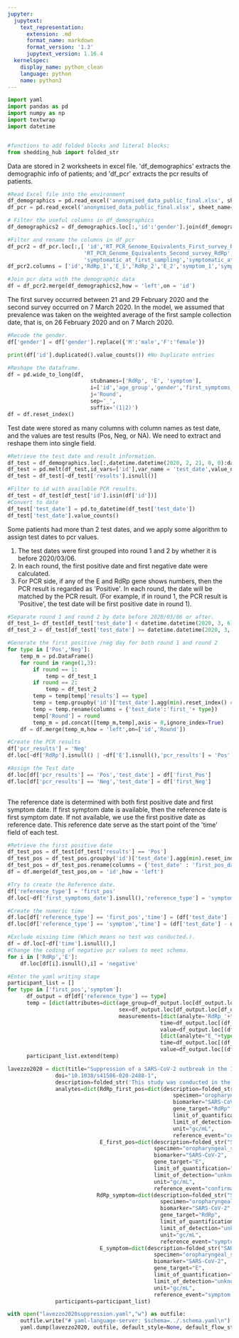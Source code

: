 ```yaml
---
jupyter:
  jupytext:
    text_representation:
      extension: .md
      format_name: markdown
      format_version: '1.3'
      jupytext_version: 1.16.4
  kernelspec:
    display_name: python_clean
    language: python
    name: python3
---
```


```python
import yaml
import pandas as pd
import numpy as np
import textwrap
import datetime


#functions to add folded blocks and literal blocks;
from shedding_hub import folded_str
```

Data are stored in 2 worksheets in excel file. 'df_demographics' extracts the demographic info of patients; and 'df_pcr' extracts the pcr results of patients.

```python
#Read Excel file into the environment
df_demographics = pd.read_excel('anonymised_data_public_final.xlsx', sheet_name='anonymised_dataset')
df_pcr = pd.read_excel('anonymised_data_public_final.xlsx', sheet_name='RT_PCR_DATA')

```

```python
# Filter the useful columns in df_demographics
df_demographics2 = df_demographics.loc[:,'id':'gender'].join(df_demographics['first_symptoms_date'])

```

```python
#Filter and rename the columns in df_pcr
df_pcr2 = df_pcr.loc[:,[ 'id','RT_PCR_Genome_Equivalents_First_survey_RdRp','RT_PCR_Genome_Equivalents_First_survey_E',
                        'RT_PCR_Genome_Equivalents_Second_survey_RdRp','RT_PCR_Genome_Equivalents_Second_survey_E',
                        'symptomatic_at_first_sampling','symptomatic_at_follow_up',]]
df_pcr2.columns = ['id','RdRp_1','E_1','RdRp_2','E_2','symptom_1','symptom_2']
```

```python
#Join pcr data with the demographic data
df = df_pcr2.merge(df_demographics2,how = 'left',on = 'id')

```

The first survey occurred between 21 and 29 February 2020 and the
second survey occurred on 7 March 2020. In the model, we assumed
that prevalence was taken on the weighted average of the first sample
collection date, that is, on 26 February 2020 and on 7 March 2020.

```python
#Recode the gender.
df['gender'] = df['gender'].replace({'M':'male','F':'female'})

```

```python
print(df['id'].duplicated().value_counts()) #No Duplicate entries

#Reshape the dataframe.
df = pd.wide_to_long(df, 
                          stubnames=['RdRp', 'E', 'symptom'], 
                          i=['id','age_group','gender','first_symptoms_date'], 
                          j='Round', 
                          sep='_', 
                          suffix='(1|2)')
df = df.reset_index()
```

Test date were stored as many columns with column names as test date, and the values are test results (Pos, Neg, or NA). We need to extract and reshape them into single field.

```python
#Retrieve the test date and result information.
df_test = df_demographics.loc[:,datetime.datetime(2020, 2, 21, 0, 0):datetime.datetime(2020, 3, 10, 0, 0)].join(df_demographics['id'])
df_test = pd.melt(df_test,id_vars=['id'],var_name = 'test_date',value_name = 'results')
df_test = df_test[~df_test['results'].isnull()]

```

```python
#Filter to id with available PCR results.
df_test = df_test[df_test['id'].isin(df['id'])]
#Convert to date
df_test['test_date'] = pd.to_datetime(df_test['test_date'])
df_test['test_date'].value_counts()
```

Some patients had more than 2 test dates, and we apply some algorithm to assign test dates to pcr values. 
1. The test dates were first grouped into round 1 and 2 by whether it is before 2020/03/06.
2. In each round, the first positive date and first negative date were calculated.
3. For PCR side, if any of the E and RdRp gene shows numbers, then the PCR result is regarded as 'Positive'. In each round, the date will be matched by the PCR result. (For example, if in round 1, the PCR result is 'Positive', the test date will be first positive date in round 1).

```python
#Separate round 1 and round 2 by date before 2020/03/06 or after.
df_test_1= df_test[df_test['test_date'] < datetime.datetime(2020, 3, 6)]
df_test_2 = df_test[df_test['test_date'] >= datetime.datetime(2020, 3, 6)]
```

```python
#Generate the first positive /neg day for both round 1 and round 2   
for type in ['Pos','Neg']:
    temp_m = pd.DataFrame()
    for round in range(1,3):
        if round == 1:
            temp = df_test_1
        if round == 2:
            temp = df_test_2
        temp = temp[temp['results'] == type]
        temp = temp.groupby('id')['test_date'].agg(min).reset_index() #Retrieve the minimum positive day
        temp = temp.rename(columns = {'test_date':'first_'+ type})
        temp['Round'] = round
        temp_m = pd.concat([temp_m,temp],axis = 0,ignore_index=True)
    df = df.merge(temp_m,how = 'left',on=['id','Round'])

```

```python
#Create the PCR results
df['pcr_results'] = 'Neg'
df.loc[~df['RdRp'].isnull() | ~df['E'].isnull(),'pcr_results'] = 'Pos' 
```

```python
#Assign the Test date
df.loc[df['pcr_results'] == 'Pos','test_date'] = df['first_Pos']
df.loc[df['pcr_results'] == 'Neg','test_date'] = df['first_Neg']
 
```

The reference date is determined with both first positive date and first symptom date.
If first symptom date is available, then the reference date is first symptom date.
If not available, we use the first positive date as reference date.
This reference date serve as the start point of the 'time' field of each test.

```python
#Retrieve the first positive date
df_test_pos = df_test[df_test['results'] == 'Pos']
df_test_pos = df_test_pos.groupby('id')['test_date'].agg(min).reset_index()
df_test_pos = df_test_pos.rename(columns = {'test_date' : 'first_pos_date_overall'})
df = df.merge(df_test_pos,on = 'id',how = 'left')
```

```python
#Try to create the Reference date.
df['reference_type'] = 'first_pos'
df.loc[~df['first_symptoms_date'].isnull(),'reference_type'] = 'symptom'

```

```python
#Create the numeric time
df.loc[df['reference_type'] == 'first_pos','time'] = (df['test_date'] - df['first_pos_date_overall']).dt.days
df.loc[df['reference_type'] == 'symptom','time'] = (df['test_date'] - df['first_symptoms_date']).dt.days

```

```python
#Exclude missing time (Which means no test was conducted.).
df = df.loc[~df['time'].isnull(),]
#Change the coding of negative pcr values to meet schema.
for i in ['RdRp','E']:
    df.loc[df[i].isnull(),i] = 'negative'
```

```python
#Enter the yaml writing stage
participant_list = []
for type in ['first_pos','symptom']:
      df_output = df[df['reference_type'] == type]    
      temp = [dict(attributes=dict(age_group=df_output.loc[df_output.loc[df_output["id"]==i].index[0],'age_group'],
                                   sex=df_output.loc[df_output.loc[df_output["id"]==i].index[0],'gender']),
                                   measurements=[dict(analyte='RdRp_'+type,
                                                time=df_output.loc[(df_output['Round'] == j) & (df_output['id'] == i),"time"].item(),
                                                value=df_output.loc[(df_output['Round'] == j) & (df_output['id'] == i),"RdRp"].item()) for j in np.unique(df_output.loc[df_output['id'] == i,'Round'])] +
                                                [dict(analyte="E_"+type,
                                                time=df_output.loc[(df_output['Round'] == j) & (df_output['id'] == i),"time"].item(),
                                                value=df_output.loc[(df_output['Round'] == j) & (df_output['id'] == i),"E"].item()) for j in np.unique(df_output.loc[df_output['id'] == i,'Round'])]) for i in df_output['id']]
      participant_list.extend(temp)


```

```python
lavezzo2020 = dict(title="Suppression of a SARS-CoV-2 outbreak in the Italian municipality of Vo",
               doi="10.1038/s41586-020-2488-1",
               description=folded_str('This study was conducted in the Italian municipality of Vo. Lockdown was implemented after first death of pneumonia was reported. Two surveys and virus tests were conducted with the first survey near the start of lockdown and the second one at the end of lockdown\n'),
               analytes=dict(RdRp_first_pos=dict(description=folded_str("SARS-CoV-2 RNA genome copy concentration calculated from evaluation of RdRp gene, and the reference event is first positive day.\n"),
                                                    specimen="oropharyngeal_swab",
                                                    biomarker="SARS-CoV-2",
                                                    gene_target="RdRp",
                                                    limit_of_quantification="unknown",
                                                    limit_of_detection="unknown",
                                                    unit="gc/mL",
                                                    reference_event="confirmation date"),
                             E_first_pos=dict(description=folded_str("SARS-CoV-2 RNA genome copy concentration calculated from evaluation of E gene, and the reference event is first positive day.\n"),
                                              specimen="oropharyngeal_swab",
                                              biomarker="SARS-CoV-2",
                                              gene_target="E",
                                              limit_of_quantification="unknown",
                                              limit_of_detection="unknown",
                                              unit="gc/mL",
                                              reference_event="confirmation date"),
                            RdRp_symptom=dict(description=folded_str("SARS-CoV-2 RNA genome copy concentration calculated from evaluation of RdRp gene, and the reference event is symptom onset day.\n"),
                                                specimen="oropharyngeal_swab",
                                                biomarker="SARS-CoV-2",
                                                gene_target="RdRp",
                                                limit_of_quantification="unknown",
                                                limit_of_detection="unknown",
                                                unit="gc/mL",
                                                reference_event="symptom onset"),
                             E_symptom=dict(description=folded_str("SARS-CoV-2 RNA genome copy concentration calculated from evaluation of E gene, and the reference event is symptom onset day.\n"),
                                              specimen="oropharyngeal_swab",
                                              biomarker="SARS-CoV-2",
                                              gene_target="E",
                                              limit_of_quantification="unknown",
                                              limit_of_detection="unknown",
                                              unit="gc/mL",
                                              reference_event="symptom onset")),
               participants=participant_list)

```

```python
with open("lavezzo2020suppression.yaml","w") as outfile:
    outfile.write("# yaml-language-server: $schema=../.schema.yaml\n")
    yaml.dump(lavezzo2020, outfile, default_style=None, default_flow_style=False, sort_keys=False)

```
